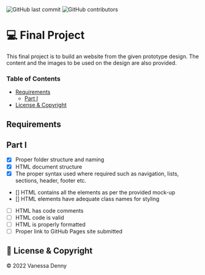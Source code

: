![GitHub last commit](https://img.shields.io/github/last-commit/vanessaidenny/final-project?color=blueviolet&style=plastic)
![GitHub contributors](https://img.shields.io/github/contributors/vanessaidenny/final-project?color=brightgreen&style=plastic)

# 💻 Final Project

This final project is to build an website from the given prototype design. The content and the images to be used on the design are also provided.

### Table of Contents

- [Requirements](#requirements)
  - [Part I](#part1)
- [License & Copyright](#license-&-copyright)

## Requirements

<a name="requirements"></a>

## Part I

<a name="part1"></a>

- [x] Proper folder structure and naming
- [x] HTML document structure
- [x] The proper syntax used where required such as navigation, lists, sections, header, footer etc.
- [] HTML contains all the elements as per the provided mock-up
- [] HTML elements have adequate class names for styling
- [ ] HTML has code comments
- [ ] HTML code is valid
- [ ] HTML is properly formatted
- [ ] Proper link to GitHub Pages site submitted

## 📌 License & Copyright

<a name="license-&-copyright"></a>

&copy; 2022 Vanessa Denny
